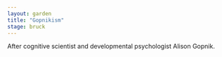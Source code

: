 ```yaml
---  
layout: garden
title: "Gopnikism"
stage: bruck
---
```


After cognitive scientist and developmental psychologist Alison Gopnik.